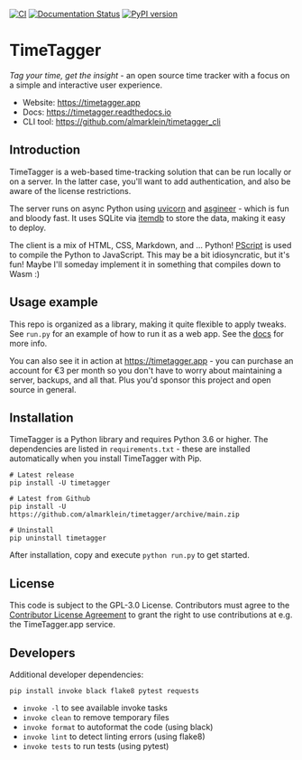 [![CI](https://github.com/almarklein/timetagger/workflows/CI/badge.svg)](https://github.com/almarklein/timetagger/actions)
[![Documentation Status](https://readthedocs.org/projects/timetagger/badge/?version=latest)](https://timetagger.readthedocs.io/en/latest/?badge=latest)
[![PyPI version](https://badge.fury.io/py/timetagger.svg)](https://badge.fury.io/py/timetagger)

# TimeTagger

*Tag your time, get the insight* - an open source time tracker with a focus on
a simple and interactive user experience.

* Website: https://timetagger.app
* Docs: https://timetagger.readthedocs.io
* CLI tool: https://github.com/almarklein/timetagger_cli


## Introduction

TimeTagger is a web-based time-tracking solution that can be run locally
or on a server. In the latter case, you'll want to add authentication,
and also be aware of the license restrictions.

The server runs on async Python using
[uvicorn](https://github.com/encode/uvicorn) and
[asgineer](https://github.com/almarklein/asgineer) - which is fun and bloody fast.
It uses SQLite via [itemdb](https://github.com/almarklein/itemdb) to
store the data, making it easy to deploy.

The client is a mix of HTML, CSS, Markdown, and ... Python!
[PScript](https://github.com/flexxui/pscript) is used to compile the
Python to JavaScript. This may be a bit idiosyncratic, but it's fun!
Maybe I'll someday implement it in something that compiles down to Wasm :)


## Usage example

This repo is organized as a library, making it quite flexible to apply tweaks.
See `run.py` for an example of how to run it as a web app.
See the [docs](https://timetagger.readthedocs.io) for more info.

You can also see it in action at https://timetagger.app - you can
purchase an account for €3 per month so you don't have to worry about
maintaining a server, backups, and all that. Plus you'd sponsor this
project and open source in general.

## Installation

TimeTagger is a Python library and requires Python 3.6 or higher. The dependencies are listed in `requirements.txt` - these are installed automatically when you install TimeTagger with Pip.

```
# Latest release
pip install -U timetagger

# Latest from Github
pip install -U https://github.com/almarklein/timetagger/archive/main.zip

# Uninstall
pip uninstall timetagger
```

After installation, copy and execute  `python run.py` to get started.

## License

This code is subject to the GPL-3.0 License. Contributors must agree to the
[Contributor License Agreement](https://github.com/almarklein/timetagger/blob/main/CLA.md)
to grant the right to use contributions at e.g. the TimeTagger.app service.


## Developers

Additional developer dependencies:
```
pip install invoke black flake8 pytest requests
```

* `invoke -l` to see available invoke tasks
* `invoke clean` to remove temporary files
* `invoke format` to autoformat the code (using black)
* `invoke lint` to detect linting errors (using flake8)
* `invoke tests` to run tests (using pytest)
